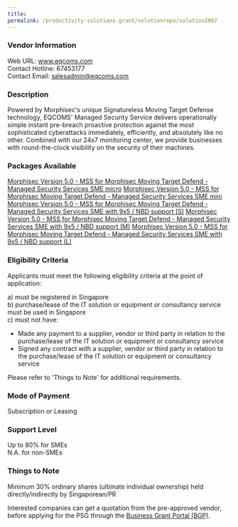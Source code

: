 ```yaml
---
title: 
permalink: /productivity-solutions-grant/solutionrepo/solution2007
---
```


### Vendor Information
Web URL: www.eqcoms.com <br>Contact Hotline: 67453177 <br>Contact Email: salesadmin@eqcoms.com <br>

### Description

Powered by Morphisec's unique Signatureless Moving Target Defense technology, EQCOMS' Managed Security Service delivers operationally simple instant pre-breach proactive protection against the most sophisticated cyberattacks immediately, efficiently, and absolutely like no other. Combined with our 24x7 monitoring center, we provide businesses with round-the-clock visibility on the security of their machines.

### Packages Available

<a href='https://www.gobusiness.gov.sg/images/psg/EQCOMS_Technology_20200726_Desensitised_Annex_3_Part_1.pdf' target='_blank'>Morphisec Version 5.0 - MSS for Morphisec Moving Target Defend - Managed Security Services SME micro</a>
<a href='https://www.gobusiness.gov.sg/images/psg/EQCOMS_Technology_20200726_Desensitised_Annex_3_Part_2.pdf' target='_blank'>Morphisec Version 5.0 - MSS for Morphisec Moving Target Defend - Managed Security Services SME mini</a>
<a href='https://www.gobusiness.gov.sg/images/psg/EQCOMS_Technology_20200726_Desensitised_Annex_3_Part_3.pdf' target='_blank'>Morphisec Version 5.0 - MSS for Morphisec Moving Target Defend - Managed Security Services SME with 9x5 / NBD support (S)</a>
<a href='https://www.gobusiness.gov.sg/images/psg/EQCOMS_Technology_20200726_Desensitised_Annex_3_Part_4.pdf' target='_blank'>Morphisec Version 5.0 - MSS for Morphisec Moving Target Defend - Managed Security Services SME with 9x5 / NBD support (M)</a>
<a href='https://www.gobusiness.gov.sg/images/psg/EQCOMS_Technology_20200726_Desensitised_Annex_3_Part_5.pdf' target='_blank'>Morphisec Version 5.0 - MSS for Morphisec Moving Target Defend - Managed Security Services SME with 9x5 / NBD support (L)</a>

### Eligibility Criteria

Applicants must meet the following eligibility criteria at the point of application:

a) must be registered in Singapore <br>
b) purchase/lease of the IT solution or equipment or consultancy service must be used in Singapore <br>
c) must not have:
- Made any payment to a supplier, vendor or third party in relation to the purchase/lease of the IT solution or equipment or consultancy service
- Signed any contract with a supplier, vendor or third party in relation to the purchase/lease of the IT solution or equipment or consultancy service

Please refer to 'Things to Note' for additional requirements.

### Mode of Payment
Subscription or Leasing

### Support Level
Up to 80% for SMEs <br>
N.A. for non-SMEs

### Things to Note
Minimum 30% ordinary shares (ultimate individual ownership) held directly/indirectly by Singaporean/PR

Interested companies can get a quotation from the pre-approved vendor, before applying for the PSG through the <a target='_blank' href='https://www.businessgrants.gov.sg/'>Business Grant Portal (BGP)</a>.
